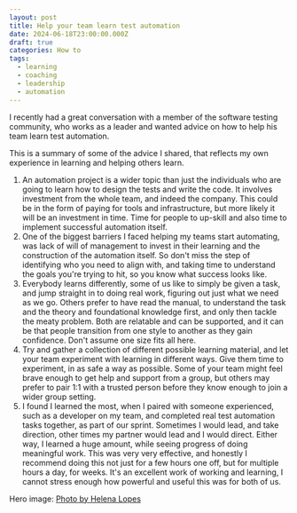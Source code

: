 ```yaml
---
layout: post
title: Help your team learn test automation
date: 2024-06-18T23:00:00.000Z
draft: true
categories: How to
tags:
  - learning
  - coaching
  - leadership
  - automation
---
```


I recently had a great conversation with a member of the software testing community, who works as a leader and wanted advice on how to help his team learn test automation.

This is a summary of some of the advice I shared, that reflects my own experience in learning and helping others learn.

1. An automation project is a wider topic than just the individuals who are going to learn how to design the tests and write the code. It involves investment from the whole team, and indeed the company. This could be in the form of paying for tools and infrastructure, but more likely it will be an investment in time. Time for people to up-skill and also time to implement successful automation itself.
2. One of the biggest barriers I faced helping my teams start automating, was lack of will of management to invest in their learning and the construction of the automation itself. So don't miss the step of identifying who you need to align with, and taking time to understand the goals you're trying to hit, so you know what success looks like.
3. Everybody learns differently, some of us like to simply be given a task, and jump straight in to doing real work, figuring out just what we need as we go. Others prefer to have read the manual, to understand the task and the theory and foundational knowledge first, and only then tackle the meaty problem. Both are relatable and can be supported, and it can be that people transition from one style to another as they gain confidence. Don't assume one size fits all here.
4. Try and gather a collection of different possible learning material, and let your team experiment with learning in different ways. Give them time to experiment, in as safe a way as possible. Some of your team might feel brave enough to get help and support from a group, but others may prefer to pair 1:1 with a trusted person before they know enough to join a wider group setting.
5. I found I learned the most, when I paired with someone experienced, such as a developer on my team, and completed real test automation tasks together, as part of our sprint. Sometimes I would lead, and take direction, other times my partner would lead and I would direct. Either way, I learned a huge amount, while seeing progress of doing meaningful work. This was very very effective, and honestly I recommend doing this not just for a few hours one off, but for multiple hours a day, for weeks. It's an excellent work of working and learning, I cannot stress enough how powerful and useful this was for both of us.

Hero image: [Photo by Helena Lopes](https://www.pexels.com/photo/a-man-in-black-jacket-reading-a-book-3471028/)
